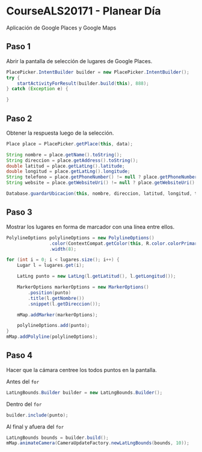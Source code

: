 # CourseALS20171 - Planear Día

Aplicación de Google Places y Google Maps

## Paso 1

Abrir la pantalla de selección de lugares de Google Places.

```java
PlacePicker.IntentBuilder builder = new PlacePicker.IntentBuilder();
try {
    startActivityForResult(builder.build(this), 888);
} catch (Exception e) {

}
```

## Paso 2

Obtener la respuesta luego de la selección.

```java
Place place = PlacePicker.getPlace(this, data);

String nombre = place.getName().toString();
String direccion = place.getAddress().toString();
double latitud = place.getLatLng().latitude;
double longitud = place.getLatLng().longitude;
String telefono = place.getPhoneNumber() != null ? place.getPhoneNumber().toString() : "No tiene teléfono";
String website = place.getWebsiteUri() != null ? place.getWebsiteUri().getAuthority() : "No tiene website";

Database.guardarUbicacion(this, nombre, direccion, latitud, longitud, telefono, website);
```



## Paso 3

Mostrar los lugares en forma de marcador con una línea entre ellos.

```java
PolylineOptions polylineOptions = new PolylineOptions()
                .color(ContextCompat.getColor(this, R.color.colorPrimary))
                .width(8);

for (int i = 0; i < lugares.size(); i++) {
    Lugar l = lugares.get(i);

    LatLng punto = new LatLng(l.getLatitud(), l.getLongitud());

    MarkerOptions markerOptions = new MarkerOptions()
        .position(punto)
        .title(l.getNombre())
        .snippet(l.getDireccion());

    mMap.addMarker(markerOptions);

    polylineOptions.add(punto);
}
mMap.addPolyline(polylineOptions);


```

## Paso 4

Hacer que la cámara centree los todos puntos en la pantalla.

Antes del `for`

```java
LatLngBounds.Builder builder = new LatLngBounds.Builder();
```

Dentro del `for`

```java
builder.include(punto);
```

Al final y afuera del `for`

```java
LatLngBounds bounds = builder.build();
mMap.animateCamera(CameraUpdateFactory.newLatLngBounds(bounds, 10));
```
